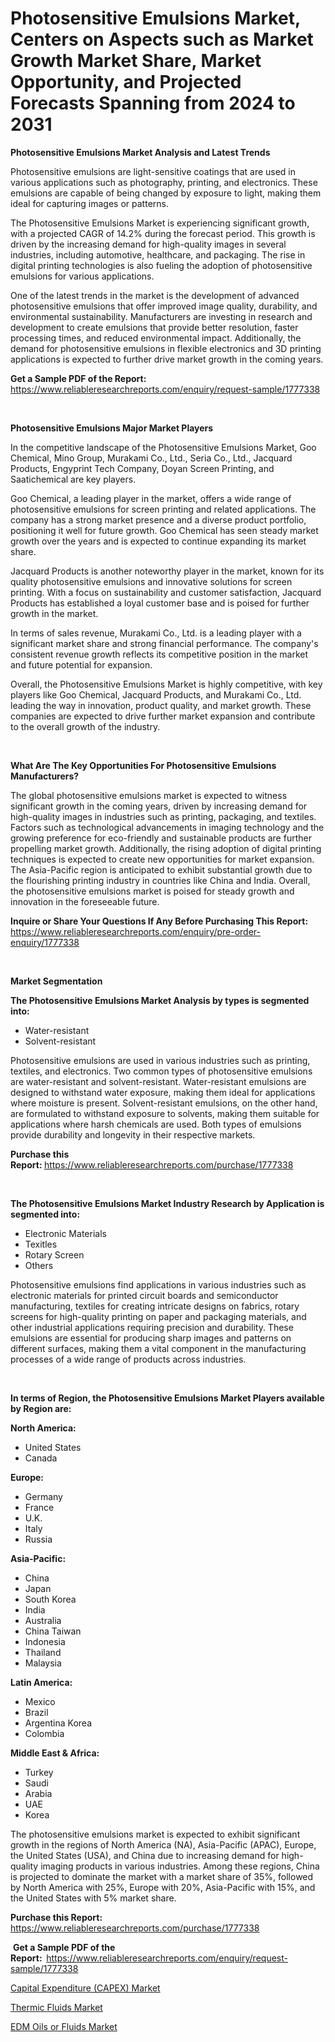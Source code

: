 <p><h1>Photosensitive Emulsions Market, Centers on Aspects such as Market Growth Market Share, Market Opportunity, and Projected Forecasts Spanning from 2024 to 2031</h1></p><p><strong>Photosensitive Emulsions Market Analysis and Latest Trends</strong></p>
<p><p>Photosensitive emulsions are light-sensitive coatings that are used in various applications such as photography, printing, and electronics. These emulsions are capable of being changed by exposure to light, making them ideal for capturing images or patterns. </p><p>The Photosensitive Emulsions Market is experiencing significant growth, with a projected CAGR of 14.2% during the forecast period. This growth is driven by the increasing demand for high-quality images in several industries, including automotive, healthcare, and packaging. The rise in digital printing technologies is also fueling the adoption of photosensitive emulsions for various applications.</p><p>One of the latest trends in the market is the development of advanced photosensitive emulsions that offer improved image quality, durability, and environmental sustainability. Manufacturers are investing in research and development to create emulsions that provide better resolution, faster processing times, and reduced environmental impact. Additionally, the demand for photosensitive emulsions in flexible electronics and 3D printing applications is expected to further drive market growth in the coming years.</p></p>
<p><strong>Get a Sample PDF of the Report:&nbsp;</strong> <a href="https://www.reliableresearchreports.com/enquiry/request-sample/1777338">https://www.reliableresearchreports.com/enquiry/request-sample/1777338</a></p>
<p>&nbsp;</p>
<p><strong>Photosensitive Emulsions Major Market Players</strong></p>
<p><p>In the competitive landscape of the Photosensitive Emulsions Market, Goo Chemical, Mino Group, Murakami Co., Ltd., Seria Co., Ltd., Jacquard Products, Engyprint Tech Company, Doyan Screen Printing, and Saatichemical are key players.</p><p>Goo Chemical, a leading player in the market, offers a wide range of photosensitive emulsions for screen printing and related applications. The company has a strong market presence and a diverse product portfolio, positioning it well for future growth. Goo Chemical has seen steady market growth over the years and is expected to continue expanding its market share.</p><p>Jacquard Products is another noteworthy player in the market, known for its quality photosensitive emulsions and innovative solutions for screen printing. With a focus on sustainability and customer satisfaction, Jacquard Products has established a loyal customer base and is poised for further growth in the market.</p><p>In terms of sales revenue, Murakami Co., Ltd. is a leading player with a significant market share and strong financial performance. The company's consistent revenue growth reflects its competitive position in the market and future potential for expansion.</p><p>Overall, the Photosensitive Emulsions Market is highly competitive, with key players like Goo Chemical, Jacquard Products, and Murakami Co., Ltd. leading the way in innovation, product quality, and market growth. These companies are expected to drive further market expansion and contribute to the overall growth of the industry.</p></p>
<p>&nbsp;</p>
<p><strong>What Are The Key Opportunities For Photosensitive Emulsions Manufacturers?</strong></p>
<p><p>The global photosensitive emulsions market is expected to witness significant growth in the coming years, driven by increasing demand for high-quality images in industries such as printing, packaging, and textiles. Factors such as technological advancements in imaging technology and the growing preference for eco-friendly and sustainable products are further propelling market growth. Additionally, the rising adoption of digital printing techniques is expected to create new opportunities for market expansion. The Asia-Pacific region is anticipated to exhibit substantial growth due to the flourishing printing industry in countries like China and India. Overall, the photosensitive emulsions market is poised for steady growth and innovation in the foreseeable future.</p></p>
<p><strong>Inquire or Share Your Questions If Any Before Purchasing This Report:</strong> <a href="https://www.reliableresearchreports.com/enquiry/pre-order-enquiry/1777338">https://www.reliableresearchreports.com/enquiry/pre-order-enquiry/1777338</a></p>
<p>&nbsp;</p>
<p><strong>Market Segmentation</strong></p>
<p><strong>The Photosensitive Emulsions Market Analysis by types is segmented into:</strong></p>
<p><ul><li>Water-resistant</li><li>Solvent-resistant</li></ul></p>
<p><p>Photosensitive emulsions are used in various industries such as printing, textiles, and electronics. Two common types of photosensitive emulsions are water-resistant and solvent-resistant. Water-resistant emulsions are designed to withstand water exposure, making them ideal for applications where moisture is present. Solvent-resistant emulsions, on the other hand, are formulated to withstand exposure to solvents, making them suitable for applications where harsh chemicals are used. Both types of emulsions provide durability and longevity in their respective markets.</p></p>
<p><strong>Purchase this Report:&nbsp;</strong><a href="https://www.reliableresearchreports.com/purchase/1777338">https://www.reliableresearchreports.com/purchase/1777338</a></p>
<p>&nbsp;</p>
<p><strong>The Photosensitive Emulsions Market Industry Research by Application is segmented into:</strong></p>
<p><ul><li>Electronic Materials</li><li>Texitles</li><li>Rotary Screen</li><li>Others</li></ul></p>
<p><p>Photosensitive emulsions find applications in various industries such as electronic materials for printed circuit boards and semiconductor manufacturing, textiles for creating intricate designs on fabrics, rotary screens for high-quality printing on paper and packaging materials, and other industrial applications requiring precision and durability. These emulsions are essential for producing sharp images and patterns on different surfaces, making them a vital component in the manufacturing processes of a wide range of products across industries.</p></p>
<p>&nbsp;</p>
<p><strong>In terms of Region, the Photosensitive Emulsions Market Players available by Region are:</strong></p>
<p>
    <p> <strong> North America: </strong>
        <ul>
            <li>United States</li>
            <li>Canada</li>
        </ul>
        </p> 
    <p> <strong> Europe: </strong>
        <ul>
            <li>Germany</li>
            <li>France</li>
            <li>U.K.</li>
            <li>Italy</li>
            <li>Russia</li>
        </ul>
        </p> 
    <p> <strong> Asia-Pacific: </strong>
        <ul>
            <li>China</li>
            <li>Japan</li>
            <li>South Korea</li>
            <li>India</li>
            <li>Australia</li>
            <li>China Taiwan</li>
            <li>Indonesia</li>
            <li>Thailand</li>
            <li>Malaysia</li>
        </ul>
        </p> 
    <p> <strong> Latin America: </strong>
        <ul>
            <li>Mexico</li>
            <li>Brazil</li>
            <li>Argentina Korea</li>
            <li>Colombia</li>
        </ul>
        </p> 
    <p> <strong> Middle East & Africa: </strong>
        <ul>
            <li>Turkey</li>
            <li>Saudi</li>
            <li>Arabia</li>
            <li>UAE</li>
            <li>Korea</li>
        </ul>
    </p>
    </p>
<p><p>The photosensitive emulsions market is expected to exhibit significant growth in the regions of North America (NA), Asia-Pacific (APAC), Europe, the United States (USA), and China due to increasing demand for high-quality imaging products in various industries. Among these regions, China is projected to dominate the market with a market share of 35%, followed by North America with 25%, Europe with 20%, Asia-Pacific with 15%, and the United States with 5% market share.</p></p>
<p><strong>Purchase this Report: </strong><a href="https://www.reliableresearchreports.com/purchase/1777338">https://www.reliableresearchreports.com/purchase/1777338</a></p>
<p>&nbsp;<strong>Get a Sample PDF of the Report:&nbsp;&nbsp;</strong><a href="https://www.reliableresearchreports.com/enquiry/request-sample/1777338">https://www.reliableresearchreports.com/enquiry/request-sample/1777338</a></p>
<p><strong></strong></p>
<p><p><a href="https://view.publitas.com/reportprime-1/capital-expenditure-capex-market-analysis-and-market-size-global-industry-overview-market-segmentation-and-forecast-2023-to-2030/">Capital Expenditure (CAPEX) Market</a></p><p><a href="https://view.publitas.com/reportprime-1/thermic-fluids-market-size-and-examines-its-market-scope-with-a-primary-focus-on-growth-opportunities-and-forecasted-trends-spanning-from-2023-to-2030/">Thermic Fluids Market</a></p><p><a href="https://view.publitas.com/reportprime-1/edm-oils-or-fluids-market-growth-market-trends-covid-19-impact-and-forecasts-for-period-from-2023-2030/">EDM Oils or Fluids Market</a></p></p>